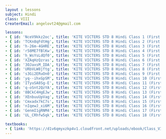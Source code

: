 ```yaml
--- 
layout : lessons 
subject: Hindi
class: VIII
CreaterEmail: angelovt24@gmail.com

lessons: 
- { id: 'NceV9kkz2oc', title: 'KITE VICTERS STD 8 Hindi Class 1 (First Bell-ഫസ്റ്റ് ബെല്‍)' }
- { id: 'TCKn8qFdtHg', title: 'KITE VICTERS STD 8 Hindi Class 2 (First Bell-ഫസ്റ്റ് ബെല്‍)' }
- { id: 'h-26m-4GHRE', title: 'KITE VICTERS STD 8 Hindi Class 3 (First Bell-ഫസ്റ്റ് ബെല്‍)' }
- { id: 'r58ME7fBlKw', title: 'KITE VICTERS STD 8 Hindi Class 4 (First Bell-ഫസ്റ്റ് ബെല്‍)' }
- { id: 'h_WsYsLdQf0', title: 'KITE VICTERS STD 8 Hindi Class 5 (First Bell-ഫസ്റ്റ് ബെല്‍)' }
- { id: 'XZAqHzQzras', title: 'KITE VICTERS STD 8 Hindi Class 6 (First Bell-ഫസ്റ്റ് ബെല്‍)' }
- { id: '3OJaxsM_IDA', title: 'KITE VICTERS STD 8 Hindi Class 7 (First Bell-ഫസ്റ്റ് ബെല്‍)' }
- { id: 'URbVLW8jftg', title: 'KITE VICTERS STD 8 Hindi Class 8 (First Bell-ഫസ്റ്റ് ബെല്‍)' }
- { id: 's3Gi2ERuOn0', title: 'KITE VICTERS STD 8 Hindi Class 9 (First Bell-ഫസ്റ്റ് ബെല്‍)' }
- { id: 'yq--ihxGpSM', title: 'KITE VICTERS STD 8 Hindi Class 10 (First Bell-ഫസ്റ്റ് ബെല്‍)' }
- { id: 'ITyuSA8Sg-E', title: 'KITE VICTERS STD 8 Hindi Class 11 (First Bell-ഫസ്റ്റ് ബെല്‍)' }
- { id: 'q-oSnt2QzYA', title: 'KITE VICTERS STD 8 Hindi Class 12 (First Bell-ഫസ്റ്റ് ബെല്‍)' }
- { id: '8BCkC4HgEJw', title: 'KITE VICTERS STD 8 Hindi Class 13 (First Bell-ഫസ്റ്റ് ബെല്‍)' }
- { id: 'XEnbuuUpVag', title: 'KITE VICTERS STD 8 Hindi Class 14 (First Bell-ഫസ്റ്റ് ബെല്‍)' }
- { id: 'Cmxadx7kC7s', title: 'KITE VICTERS STD 8 Hindi Class 15 (First Bell-ഫസ്റ്റ് ബെല്‍)' }
- { id: 'nIqewJ_xi6M', title: 'KITE VICTERS STD 8 Hindi Class 16 (First Bell-ഫസ്റ്റ് ബെല്‍)' }
- { id: 'GenmI1gRNM4', title: 'KITE VICTERS STD 8 Hindi Class 17 (First Bell-ഫസ്റ്റ് ബെല്‍)' }
- { id: 'UL_CRhfw5qk', title: 'KITE VICTERS STD 8 Hindi Class 18 (First Bell-ഫസ്റ്റ് ബെല്‍)' }

textbooks:
- { link: 'https://d1v6qmyxzkp4v1.cloudfront.net/uploads/ebook/Class_VIII/Hindi/Hindi.pdf', title: 'Hindi' }
---  
```

